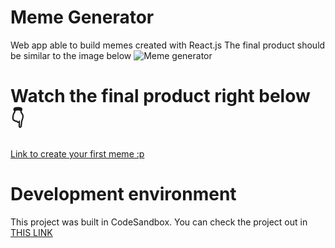 # Meme Generator

Web app able to build memes created with React.js
The final product should be similar to the image below
![Meme generator](https://github.com/IrvingJuarez/meme-generator/blob/main/src/assets/imgs/final.png)

# Watch the final product right below 👇

[Link to create your first meme :p](https://b0e7l.csb.app/)

# Development environment

This project was built in CodeSandbox. You can check the project out in [THIS LINK](https://codesandbox.io/s/github/IrvingJuarez/meme-generator)
